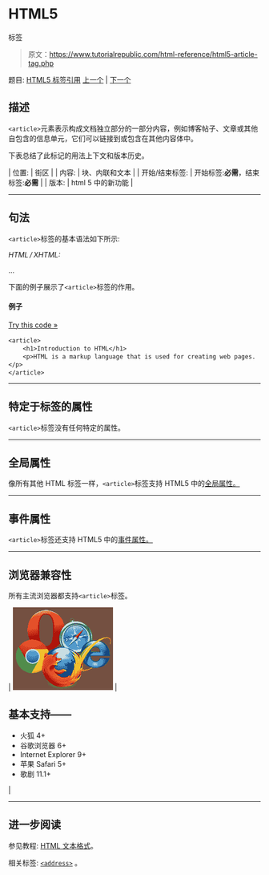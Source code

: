 # HTML5

<article>标签</article>

> 原文：<https://www.tutorialrepublic.com/html-reference/html5-article-tag.php>

题目: [HTML5 标签引用](html5-tags.php) [上一个](html-area-tag.php) | [下一个](html5-aside-tag.php)

## 描述

`<article>`元素表示构成文档独立部分的一部分内容，例如博客帖子、文章或其他自包含的信息单元，它们可以链接到或包含在其他内容体中。

下表总结了此标记的用法上下文和版本历史。

| 位置: | 街区 |
| 内容: | 块、内联和文本 |
| 开始/结束标签: | 开始标签:**必需**，结束标签:**必需** |
| 版本: | html 5 中的新功能 |

* * *

## 句法

`<article>`标签的基本语法如下所示:

*HTML / XHTML:* <article> ... </article>

下面的例子展示了`<article>`标签的作用。

#### 例子

[Try this code »](../codelab.php?topic=html5&file=article-tag "Try this code using online Editor")

```
<article>
    <h1>Introduction to HTML</h1>
    <p>HTML is a markup language that is used for creating web pages.</p>
</article>
```

* * *

## 特定于标签的属性

`<article>`标签没有任何特定的属性。

* * *

## 全局属性

像所有其他 HTML 标签一样，`<article>`标签支持 HTML5 中的[全局属性。](html5-global-attributes.php)

* * *

## 事件属性

`<article>`标签还支持 HTML5 中的[事件属性。](html5-event-attributes.php)

* * *

## 浏览器兼容性

所有主流浏览器都支持`<article>`标签。

| ![Browsers Icon](img/e9331123c77668c1832e541c2fca1002.png) | 

## 基本支持——

*   火狐 4+
*   谷歌浏览器 6+
*   Internet Explorer 9+
*   苹果 Safari 5+
*   歌剧 11.1+

 |

* * *

## 进一步阅读

参见教程: [HTML 文本格式](../html-tutorial/html-text-formatting.php)。

相关标签: [`<address>`](html-address-tag.php) 。